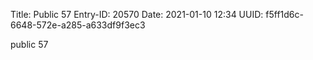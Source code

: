 Title: Public 57
Entry-ID: 20570
Date: 2021-01-10 12:34
UUID: f5ff1d6c-6648-572e-a285-a633df9f3ec3

public 57
